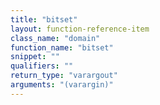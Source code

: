 ```yaml
---
title: "bitset"
layout: function-reference-item
class_name: "domain"
function_name: "bitset"
snippet: ""
qualifiers: ""
return_type: "varargout"
arguments: "(varargin)"
---
```


<pre class="help-text"></pre>